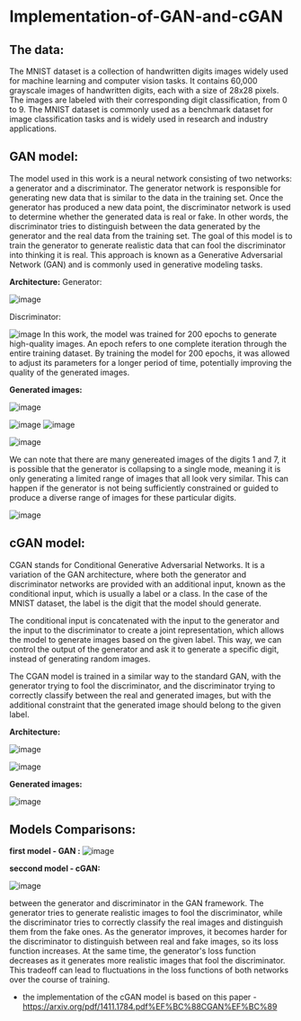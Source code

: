 # Implementation-of-GAN-and-cGAN


## The data:

The MNIST dataset is a collection of handwritten digits images widely used for machine learning and computer vision tasks. 
It contains 60,000 grayscale images of handwritten digits, each with a size of 28x28 pixels.
The images are labeled with their corresponding digit classification, from 0 to 9. 
The MNIST dataset is commonly used as a benchmark dataset for image classification tasks and is widely used in research and industry applications.

## GAN model:

The model used in this work is a neural network consisting of two networks: a generator and a discriminator.
The generator network is responsible for generating new data that is similar to the data in the training set. 
Once the generator has produced a new data point, the discriminator network is used to determine whether the generated data is real or fake. 
In other words, the discriminator tries to distinguish between the data generated by the generator and the real data from the training set. 
The goal of this model is to train the generator to generate realistic data that can fool the discriminator into thinking it is real. 
This approach is known as a Generative Adversarial Network (GAN) and is commonly used in generative modeling tasks.


**Architecture:**
Generator:

![image](https://user-images.githubusercontent.com/96613758/220575951-fc0b0c93-0972-4030-9d37-f6edb7c3891e.png)

Discriminator:

![image](https://user-images.githubusercontent.com/96613758/220575990-f1abfb66-83be-4a5a-bb44-fb63ecfe0a9f.png)
In this work, the model was trained for 200 epochs to generate high-quality images.
An epoch refers to one complete iteration through the entire training dataset. 
By training the model for 200 epochs, it was allowed to adjust its parameters for a longer period of time,
potentially improving the quality of the generated images.

**Generated images:**

![image](https://user-images.githubusercontent.com/96613758/220576312-d667cbad-11d8-467c-b34e-12588f1364b5.png)

![image](https://user-images.githubusercontent.com/96613758/220576372-c56e3f7c-9e9d-4106-a8d7-1f623facb445.png)
![image](https://user-images.githubusercontent.com/96613758/220576407-34a71f45-fbf6-4c02-aedd-c75abb6e5f8e.png)

![image](https://user-images.githubusercontent.com/96613758/220576425-b500e12a-73c8-40a3-a89d-ae9e472304e2.png)

We can note that there are many genereated images of the digits 1 and 7,  it is possible that the generator is collapsing to a single mode, meaning it is only generating a limited range of images that all look very similar.
This can happen if the generator is not being sufficiently constrained or guided to produce a diverse range of images for these particular digits.

![image](https://user-images.githubusercontent.com/96613758/220577388-821660c7-8e30-4a9e-9527-be6876cd0692.png)

## cGAN model:

CGAN stands for Conditional Generative Adversarial Networks.
It is a variation of the GAN architecture, where both the generator and discriminator networks are provided with an additional input, known as the conditional input, 
which is usually a label or a class. In the case of the MNIST dataset, the label is the digit that the model should generate.

The conditional input is concatenated with the input to the generator and the input to the discriminator to create a joint representation, which allows the model to generate images based on the given label. 
This way, we can control the output of the generator and ask it to generate a specific digit, instead of generating random images.

The CGAN model is trained in a similar way to the standard GAN, with the generator trying to fool the discriminator, and the discriminator trying to correctly classify between the real and generated images, but with the additional constraint that the generated image should belong to the given label.

**Architecture:**

![image](https://user-images.githubusercontent.com/96613758/220577425-e0ebac7b-e028-4912-ba65-0cc5572a38c7.png)

![image](https://user-images.githubusercontent.com/96613758/220577490-242ac8a4-e056-4a44-be39-6169b38681b5.png)

**Generated images:**

![image](https://user-images.githubusercontent.com/96613758/220577512-7170c8ef-1913-4461-b8f0-5df6826accf0.png)

## Models Comparisons:

**first model - GAN :**
![image](https://user-images.githubusercontent.com/96613758/220578685-576a9fb4-32ef-4dd3-94bb-ae01f36ae22f.png)

**seccond model - cGAN:**

![image](https://user-images.githubusercontent.com/96613758/220578703-92d001d5-c63a-412e-b6f2-51f7adee2b6a.png)

between the generator and discriminator in the GAN framework. The generator tries to generate realistic images to fool the discriminator,
while the discriminator tries to correctly classify the real images and distinguish them from the fake ones.
As the generator improves, it becomes harder for the discriminator to distinguish between real and fake images, so its loss function increases. 
At the same time, the generator's loss function decreases as it generates more realistic images that fool the discriminator.
This tradeoff can lead to fluctuations in the loss functions of both networks over the course of training.


* the implementation of the cGAN model is based on this paper - https://arxiv.org/pdf/1411.1784.pdf%EF%BC%88CGAN%EF%BC%89
